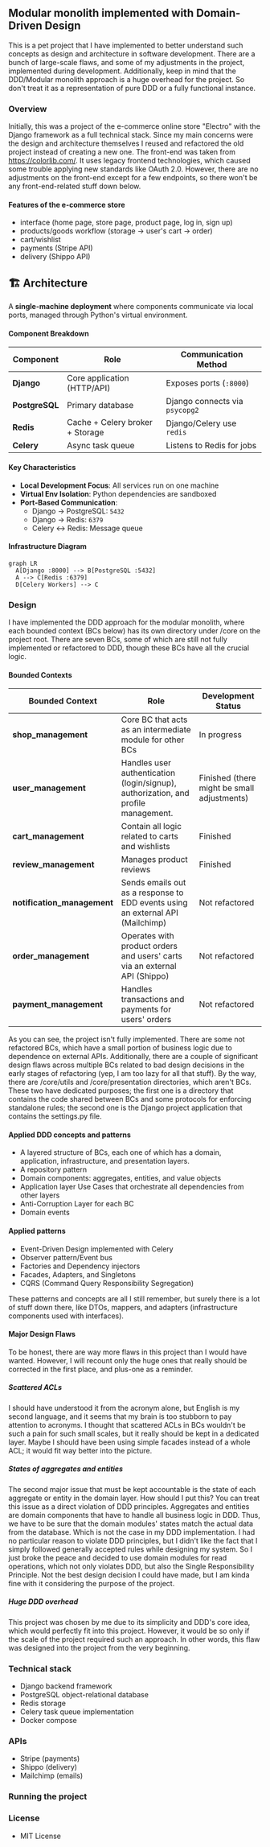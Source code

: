 ## Modular monolith implemented with Domain-Driven Design

This is a pet project that I have implemented to better understand such concepts as design and architecture in software development. There are a bunch of large-scale flaws, and some of my adjustments
in the project, implemented during development. Additionally, keep in mind that the DDD/Modular monolith approach is a huge overhead for the project. 
So don't treat it as a representation of pure DDD or a fully functional instance.

### Overview

Initially, this was a project of the e-commerce online store "Electro" with the Django framework as a full technical stack. Since my main concerns were the design and architecture themselves
I reused and refactored the old project instead of creating a new one. The front-end was taken from https://colorlib.com/. It uses legacy frontend technologies, which caused some trouble 
applying new standards like OAuth 2.0. However, there are no adjustments on the front-end except for a few endpoints, so there won't be any front-end-related stuff down below.

#### Features of the e-commerce store

- interface (home page, store page, product page, log in, sign up)
- products/goods workflow (storage -> user's cart -> order)
- cart/wishlist
- payments (Stripe API)
- delivery (Shippo API)

## 🏗 Architecture

A **single-machine deployment** where components communicate via local ports, managed through Python's virtual environment.

#### Component Breakdown
| Component      | Role                                 | Communication Method          |
|----------------|--------------------------------------|-------------------------------|
| **Django**     | Core application (HTTP/API)          | Exposes ports (`:8000`)       | 
| **PostgreSQL** | Primary database                     | Django connects via `psycopg2`|
| **Redis**      | Cache + Celery broker + Storage      | Django/Celery use `redis   `  |
| **Celery**     | Async task queue                     | Listens to Redis for jobs     |

#### Key Characteristics
- **Local Development Focus**: All services run on one machine
- **Virtual Env Isolation**: Python dependencies are sandboxed
- **Port-Based Communication**:
  - Django → PostgreSQL: `5432`
  - Django → Redis: `6379`
  - Celery ↔ Redis: Message queue

#### Infrastructure Diagram
```mermaid
graph LR
  A[Django :8000] --> B[PostgreSQL :5432]
  A --> C[Redis :6379]
  D[Celery Workers] --> C
```

### Design

I have implemented the DDD approach for the modular monolith, where each bounded context (BCs below) has its own directory under /core on the project root. There are seven BCs, some of which are still
not fully implemented or refactored to DDD, though these BCs have all the crucial logic.

#### Bounded Contexts
| Bounded Context             | Role                                                                               | Development Status                         |
|-----------------------------|------------------------------------------------------------------------------------|--------------------------------------------|
| **shop_management**         | Core BC that acts as an intermediate module for other BCs                          | In progress                                | 
| **user_management**         | Handles user authentication (login/signup), authorization, and profile management. | Finished (there might be small adjustments)|
| **cart_management**         | Contain all logic related to carts and wishlists                                   | Finished                                   |
| **review_management**       | Manages product reviews                                                            | Finished                                   |
| **notification_management** | Sends emails out as a response to EDD events using an external API (Mailchimp)     | Not refactored                             |
| **order_management**        | Operates with product orders and users' carts via an external API (Shippo)         | Not refactored                             |
| **payment_management**      | Handles transactions and payments for users' orders                                | Not refactored                             |

As you can see, the project isn't fully implemented. There are some not refactored BCs, which have a small portion of business logic due to dependence on external APIs. Additionally, there are
a couple of significant design flaws across multiple BCs related to bad design decisions in the early stages of refactoring (yep, I am too lazy for all that stuff). By the way, there are /core/utils
and /core/presentation directories, which aren't BCs. These two have dedicated purposes; the first one is a directory that contains the code shared between BCs and some protocols for enforcing
standalone rules; the second one is the Django project application that contains the settings.py file.

#### Applied DDD concepts and patterns
- A layered structure of BCs, each one of which has a domain, application, infrastructure, and presentation layers.
- A repository pattern
- Domain components: aggregates, entities, and value objects
- Application layer Use Cases that orchestrate all dependencies from other layers
- Anti-Corruption Layer for each BC
- Domain events

#### Applied patterns
- Event-Driven Design implemented with Celery
- Observer pattern/Event bus
- Factories and Dependency injectors
- Facades, Adapters, and Singletons
- CQRS (Command Query Responsibility Segregation)

These patterns and concepts are all I still remember, but surely there is a lot of stuff down there, like DTOs, mappers, and adapters (infrastructure components used with interfaces).

#### Major Design Flaws

To be honest, there are way more flaws in this project than I would have wanted. However, I will recount only the huge ones that really should be corrected in the first place, and plus-one as a reminder.

##### Scattered ACLs

I should have understood it from the acronym alone, but English is my second language, and it seems that my brain is too stubborn to pay attention to acronyms. I thought that scattered ACLs in BCs
wouldn't be such a pain for such small scales, but it really should be kept in a dedicated layer. Maybe I should have been using simple facades instead of a whole ACL; it would fit way better into
the picture.

##### States of aggregates and entities

The second major issue that must be kept accountable is the state of each aggregate or entity in the domain layer. How should I put this? You can treat this issue as a direct violation of DDD
principles. Aggregates and entities are domain components that have to handle all business logic in DDD. Thus, we have to be sure that the domain modules' states match the actual data from
the database. Which is not the case in my DDD implementation. I had no particular reason to violate DDD principles, but I didn't like the fact that I simply followed generally accepted rules
while designing my system. So I just broke the peace and decided to use domain modules for read operations, which not only violates DDD, but also the Single Responsibility Principle. Not the best
design decision I could have made, but I am kinda fine with it considering the purpose of the project.

##### Huge DDD overhead

This project was chosen by me due to its simplicity and DDD's core idea, which would perfectly fit into this project. However, it would be so only if the scale of the project required such an
approach. In other words, this flaw was designed into the project from the very beginning.

### Technical stack

- Django backend framework
- PostgreSQL object-relational database
- Redis storage
- Celery task queue implementation
- Docker compose

### APIs

- Stripe (payments)
- Shippo (delivery)
- Mailchimp (emails)

### Running the project

### License
- MIT License
